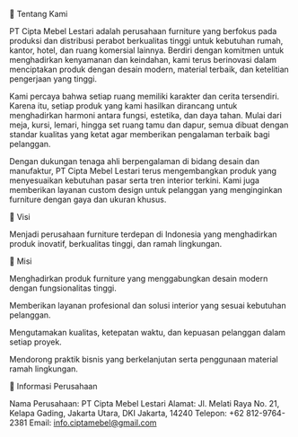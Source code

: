 🏢 Tentang Kami

PT Cipta Mebel Lestari adalah perusahaan furniture yang berfokus pada produksi dan distribusi perabot berkualitas tinggi untuk kebutuhan rumah, kantor, hotel, dan ruang komersial lainnya. Berdiri dengan komitmen untuk menghadirkan kenyamanan dan keindahan, kami terus berinovasi dalam menciptakan produk dengan desain modern, material terbaik, dan ketelitian pengerjaan yang tinggi.

Kami percaya bahwa setiap ruang memiliki karakter dan cerita tersendiri. Karena itu, setiap produk yang kami hasilkan dirancang untuk menghadirkan harmoni antara fungsi, estetika, dan daya tahan. Mulai dari meja, kursi, lemari, hingga set ruang tamu dan dapur, semua dibuat dengan standar kualitas yang ketat agar memberikan pengalaman terbaik bagi pelanggan.

Dengan dukungan tenaga ahli berpengalaman di bidang desain dan manufaktur, PT Cipta Mebel Lestari terus mengembangkan produk yang menyesuaikan kebutuhan pasar serta tren interior terkini. Kami juga memberikan layanan custom design untuk pelanggan yang menginginkan furniture dengan gaya dan ukuran khusus.

🌿 Visi

Menjadi perusahaan furniture terdepan di Indonesia yang menghadirkan produk inovatif, berkualitas tinggi, dan ramah lingkungan.

🎯 Misi

Menghadirkan produk furniture yang menggabungkan desain modern dengan fungsionalitas tinggi.

Memberikan layanan profesional dan solusi interior yang sesuai kebutuhan pelanggan.

Mengutamakan kualitas, ketepatan waktu, dan kepuasan pelanggan dalam setiap proyek.

Mendorong praktik bisnis yang berkelanjutan serta penggunaan material ramah lingkungan.

📍 Informasi Perusahaan

Nama Perusahaan: PT Cipta Mebel Lestari
Alamat: Jl. Melati Raya No. 21, Kelapa Gading, Jakarta Utara, DKI Jakarta, 14240
Telepon: +62 812-9764-2381
Email: info.ciptamebel@gmail.com
